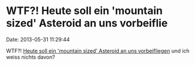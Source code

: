 WTF?! Heute soll ein \'mountain sized\' Asteroid an uns vorbeiflie
==================================================================

Date: 2013-05-31 11:29:44

WTF?! [Heute soll ein \'mountain sized\' Asteroid an uns
vorbeifliegen](http://www.washingtontimes.com/news/2013/may/30/big-asteroids-fly-friday-sparks-debate-over-prepar/)
und ich weiss nichts davon?
